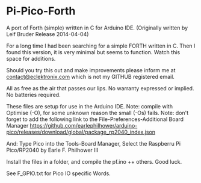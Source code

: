 # Pi-Pico-Forth
A port of Forth (simple) written in C for Arduino IDE. 
(Originally written by Leif Bruder Release 2014-04-04)

For a long time I had been searching for a simple FORTH written in C.
Then I found this version, it is very minimal but seems to function.
Watch this space for additions.

Should you try this out and make improvements please inform me
at contact@eclektronix.com which is not my GITHUB registered email.

All as free as the air that passes our lips.
No warranty expressed or implied.
No batteries required.

These files are setup for use in the Arduino IDE.
Note: compile with Optimise (-O), for some unknown reason the small (-Os) fails.
Note: don't forget to add the following link to the File-Preferences-Additional Board Manager
https://github.com/earlephilhower/arduino-pico/releases/download/global/package_rp2040_index.json

And: Type Pico into the Tools-Board Manager, Select the Raspberru Pi Pico/RP2040 by
Earle F. Philhower III

Install the files in a folder, and compile the pf.ino ++ others.
Good luck.

See F_GPIO.txt for Pico IO specific Words.
